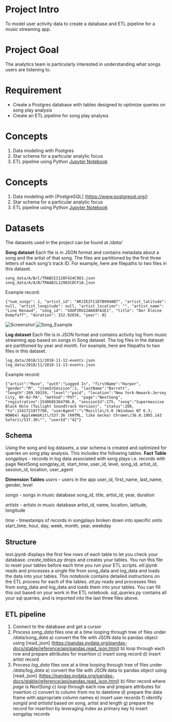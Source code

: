 # Project Intro

To model user activity data to create a database and ETL pipeline for a music streaming app.

# Project Goal

The analytics team is particularly interested in understanding what songs users are listening to.

# Requirement
- Create a Postgres database with tables designed to optimize queries on song play analysis 
- Create an ETL pipeline for song play analysis 

# Concepts
1. Data modeling with Postgres
2. Star schema for a particular analytic focus 
3. ETL pipeline using Python [Jupyter Notebook](https://jupyter.org/)

# Concepts
1. Data modeling with [PostgreSQL] (https://www.postgresql.org/)
2. Star schema for a particular analytic focus 
3. ETL pipeline using Python [Jupyter Notebook](https://jupyter.org/)

# Datasets
The datasets used in the project can be found at */data/*

**Song dataset**
Each file is in JSON format and contains metadata about a song and the artist of that song. The files are partitioned by the first three letters of each song's track ID. For example, here are filepaths to two files in this dataset.
```
song_data/A/B/C/TRABCEI128F424C983.json
song_data/A/A/B/TRAABJL12903CDCF1A.json
```
Example record:
```
{"num_songs": 1, "artist_id": "ARJIE2Y1187B994AB7", "artist_latitude": null, "artist_longitude": null, "artist_location": "", "artist_name": "Line Renaud", "song_id": "SOUPIRU12A6D4FA1E1", "title": "Der Kleine Dompfaff", "duration": 152.92036, "year": 0}
```
![Screenshot](screenshot.png)
![Song_Example](https://raw.githubusercontent.com/username/projectname/branch/path/to/img.png)


**Log dataset**
Each file is in JSON format and contains activity log from music streaming app based on songs in Song dataset. The log files in the dataset are partitioned by year and month. For example, here are filepaths to two files in this dataset.
```
log_data/2018/11/2018-11-12-events.json
log_data/2018/11/2018-11-13-events.json
```
Example record:
```
{"artist":"Muse", "auth":"Logged In", "firstName":"Harper", "gender":"M", "itemInSession":1, "lastName":"Barrett", "length":209.50159, "level":"paid", "location":"New York-Newark-Jersey City, NY-NJ-PA", "method":"PUT", "page":"NextSong", "registration":1540685364796.0, "sessionId":275, "song":"Supermassive Black Hole (Twilight Soundtrack Version)", "status":200, "ts":1541721977796, "userAgent":"\"Mozilla\/5.0 (Windows NT 6.3; WOW64) AppleWebKit\/537.36 (KHTML, like Gecko) Chrome\/36.0.1985.143 Safari\/537.36\"", "userId":"42"}
```

## Schema
Using the song and log datasets, a star schema is created and optimized for queries on song play analysis. This includes the following tables.
**Fact Table**
*songplays* -  records in log data associated with song plays i.e. records with page NextSong
songplay_id, start_time, user_id, level, song_id, artist_id, session_id, location, user_agent

**Dimension Tables**
*users* - users in the app
user_id, first_name, last_name, gender, level

*songs* - songs in music database
song_id, title, artist_id, year, duration

*artists* - artists in music database
artist_id, name, location, latitude, longitude

*time* - timestamps of records in songplays broken down into specific units
start_time, hour, day, week, month, year, weekday

## Structure
*test.ipynb* displays the first few rows of each table to let you check your database.
*create_tables.py* drops and creates your tables. You run this file to reset your tables before each time you run your ETL scripts.
*etl.ipynb* reads and processes a single file from song_data and log_data and loads the data into your tables. This notebook contains detailed instructions on the ETL process for each of the tables.
*etl.py* reads and processes files from song_data and log_data and loads them into your tables. You can fill this out based on your work in the ETL notebook.
*sql_queries.py* contains all your sql queries, and is imported into the last three files above.



## ETL pipeline
1. Connect to the database and get a cursor
2. Process *song_data* files one at a time looping through tree of files under */data/song_data*
   a) convert the file with JSON data to pandas object using [read_json] (https://pandas.pydata.org/pandas-docs/stable/reference/api/pandas.read_json.html)
   b) loop through each row and prepare attributes for insertion 
   c) insert song record
   d) insert artist record
3. Process *log_data* files one at a time looping through tree of files under */data/log_data*
   a) convert the file with JSON data to pandas object using [read_json] (https://pandas.pydata.org/pandas-docs/stable/reference/api/pandas.read_json.html)
   b) filter record where *page* is *NextSong*
   c) loop through each row and prepare attributes for insertion 
   c) convert ts column from ms to datetime
   d) prepare the data frame with appropriate column names
   e) insert user records
   f) identify *songid* and *artistid* based on song, artist and length
   g) prepare the record for insertion by leveraging index as primary key
   h) insert songplay records
   
